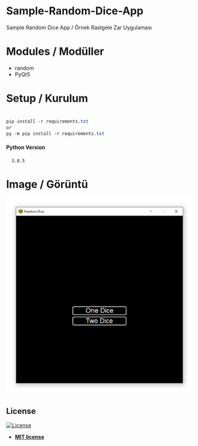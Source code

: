 # Sample-Random-Dice-App
Sample Random Dice App / Örnek Rastgele Zar Uygulaması

# Modules / Modüller

* random
* PyQt5

# Setup / Kurulum

```css

pip install -r requirements.txt 
or
py -m pip install -r requirements.txt

```

#### Python Version 
      3.8.5

# Image / Görüntü
![Image](https://github.com/1nnr3d/Sample-Random-Dice-App/blob/master/images/image.PNG)


## License

[![License](http://img.shields.io/:license-mit-blue.svg?style=flat-square)](http://badges.mit-license.org)

- **[MIT license](http://opensource.org/licenses/mit-license.php)**
